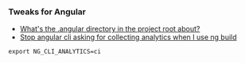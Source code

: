 ### Tweaks for Angular
- [What's the .angular directory in the project root about?](https://stackoverflow.com/questions/70069852/whats-the-angular-directory-in-the-project-root-about)
- [Stop angular cli asking for collecting analytics when I use ng build](https://stackoverflow.com/questions/56355499/stop-angular-cli-asking-for-collecting-analytics-when-i-use-ng-build)
```
export NG_CLI_ANALYTICS=ci
```
